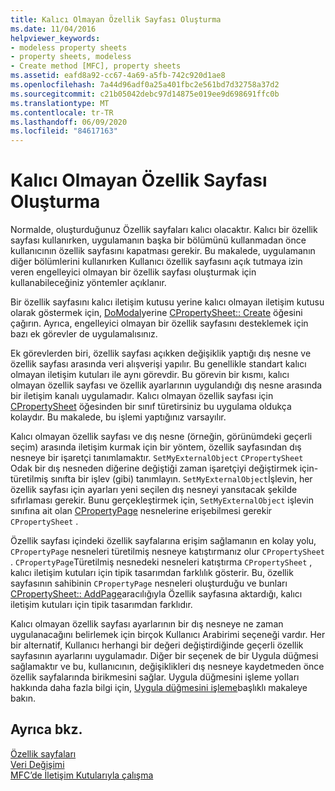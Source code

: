 ```yaml
---
title: Kalıcı Olmayan Özellik Sayfası Oluşturma
ms.date: 11/04/2016
helpviewer_keywords:
- modeless property sheets
- property sheets, modeless
- Create method [MFC], property sheets
ms.assetid: eafd8a92-cc67-4a69-a5fb-742c920d1ae8
ms.openlocfilehash: 7a44d96adf0a25a401fbc2e561bd7d32758a37d2
ms.sourcegitcommit: c21b05042debc97d14875e019ee9d698691ffc0b
ms.translationtype: MT
ms.contentlocale: tr-TR
ms.lasthandoff: 06/09/2020
ms.locfileid: "84617163"
---
```

# <a name="creating-a-modeless-property-sheet"></a>Kalıcı Olmayan Özellik Sayfası Oluşturma

Normalde, oluşturduğunuz Özellik sayfaları kalıcı olacaktır. Kalıcı bir özellik sayfası kullanırken, uygulamanın başka bir bölümünü kullanmadan önce kullanıcının özellik sayfasını kapatması gerekir. Bu makalede, uygulamanın diğer bölümlerini kullanırken Kullanıcı özellik sayfasını açık tutmaya izin veren engelleyici olmayan bir özellik sayfası oluşturmak için kullanabileceğiniz yöntemler açıklanır.

Bir özellik sayfasını kalıcı iletişim kutusu yerine kalıcı olmayan iletişim kutusu olarak göstermek için, [DoModal](reference/cpropertysheet-class.md#domodal)yerine [CPropertySheet:: Create](reference/cpropertysheet-class.md#create) öğesini çağırın. Ayrıca, engelleyici olmayan bir özellik sayfasını desteklemek için bazı ek görevler de uygulamalısınız.

Ek görevlerden biri, özellik sayfası açıkken değişiklik yaptığı dış nesne ve özellik sayfası arasında veri alışverişi yapılır. Bu genellikle standart kalıcı olmayan iletişim kutuları ile aynı görevdir. Bu görevin bir kısmı, kalıcı olmayan özellik sayfası ve özellik ayarlarının uygulandığı dış nesne arasında bir iletişim kanalı uygulamadır. Kalıcı olmayan özellik sayfası için [CPropertySheet](reference/cpropertysheet-class.md) öğesinden bir sınıf türetirsiniz bu uygulama oldukça kolaydır. Bu makalede, bu işlemi yaptığınız varsayılır.

Kalıcı olmayan özellik sayfası ve dış nesne (örneğin, görünümdeki geçerli seçim) arasında iletişim kurmak için bir yöntem, özellik sayfasından dış nesneye bir işaretçi tanımlamaktır. `SetMyExternalObject` `CPropertySheet` Odak bir dış nesneden diğerine değiştiği zaman işaretçiyi değiştirmek için-türetilmiş sınıfta bir işlev (gibi) tanımlayın. `SetMyExternalObject`İşlevin, her özellik sayfası için ayarları yeni seçilen dış nesneyi yansıtacak şekilde sıfırlaması gerekir. Bunu gerçekleştirmek için, `SetMyExternalObject` işlevin sınıfına ait olan [CPropertyPage](reference/cpropertypage-class.md) nesnelerine erişebilmesi gerekir `CPropertySheet` .

Özellik sayfası içindeki özellik sayfalarına erişim sağlamanın en kolay yolu, `CPropertyPage` nesneleri türetilmiş nesneye katıştırmanız olur `CPropertySheet` . `CPropertyPage`Türetilmiş nesnedeki nesneleri katıştırma `CPropertySheet` , kalıcı iletişim kutuları için tipik tasarımdan farklılık gösterir. Bu, özellik sayfasının sahibinin `CPropertyPage` nesneleri oluşturduğu ve bunları [CPropertySheet:: AddPage](reference/cpropertysheet-class.md#addpage)aracılığıyla Özellik sayfasına aktardığı, kalıcı iletişim kutuları için tipik tasarımdan farklıdır.

Kalıcı olmayan özellik sayfası ayarlarının bir dış nesneye ne zaman uygulanacağını belirlemek için birçok Kullanıcı Arabirimi seçeneği vardır. Her bir alternatif, Kullanıcı herhangi bir değeri değiştirdiğinde geçerli özellik sayfasının ayarlarını uygulamadır. Diğer bir seçenek de bir Uygula düğmesi sağlamaktır ve bu, kullanıcının, değişiklikleri dış nesneye kaydetmeden önce özellik sayfalarında birikmesini sağlar. Uygula düğmesini işleme yolları hakkında daha fazla bilgi için, [Uygula düğmesini işleme](handling-the-apply-button.md)başlıklı makaleye bakın.

## <a name="see-also"></a>Ayrıca bkz.

[Özellik sayfaları](property-sheets-mfc.md)<br/>
[Veri Değişimi](exchanging-data.md)<br/>
[MFC’de İletişim Kutularıyla çalışma](life-cycle-of-a-dialog-box.md)

